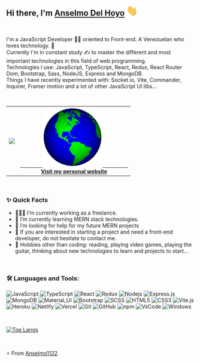 
<h2> 
  Hi there, I'm <a href="https://github.com/Anselmo1122">Anselmo Del Hoyo</a> 
  <img src="https://raw.githubusercontent.com/ABSphreak/ABSphreak/master/gifs/Hi.gif" width="30px"><br/>
</h2>

<br/>

<p>
I'm a JavaScript Developer 👨‍💻 oriented to Front-end. A Venezuelan who loves technology. 🚀
<br/>
Currently I'm in constant study ✍ to master the different and most important technologies in this field of web programming.
<br/>  
Technologies I use: JavaScript, TypeScript, React, Redux, React Router Dom, Bootstrap, Sass, NodeJS, Express and MongoDB.
<br/>
Things I have recently experimented with: Socket.io, Vite, Commander, Inquirer, Framer motion and a lot of other JavaScript UI libs...
</p>
  
<br/>

<table width="100%"  border="0" cellpadding="0" cellspacing="0">
  <tr>
    <td align="center">
      <img align="left" src="https://github-readme-stats.vercel.app/api?username=Anselmo1122&show_icons=true&theme=radical" />
    </td>
    <td align="center">
      <a href="https://anselmo-del-hoyo.netlify.app">
        <span>&nbsp;&nbsp;&nbsp;&nbsp;&nbsp;&nbsp;&nbsp;</span>
        <span>&nbsp;&nbsp;&nbsp;&nbsp;&nbsp;&nbsp;&nbsp;</span>
        <img src="https://github.com/benyou1969/benyou1969/blob/master/globe.gif?raw=true" />
        <span>&nbsp;&nbsp;&nbsp;&nbsp;&nbsp;&nbsp;&nbsp;&nbsp;</span>
        <span>&nbsp;&nbsp;&nbsp;&nbsp;&nbsp;&nbsp;&nbsp;&nbsp;</span>
        <br>
        <strong>Visit my personal website </strong>
    </td>
  </tr>
</table>

<br/>

### ✨ Quick Facts

- 👨🏽‍💻 I’m currently working as a freelance. 
- 🌱 I’m currently learning MERN stack technologies.
- 🤔 I’m looking for help for my future MERN projects
- 💬 If you are interested in starting a project and need a front-end developer, do not hesitate to contact me.
- 🎿 Hobbies other than coding: reading, playing video games, playing the guitar, thinking about new technologies to learn and projects to start...

<br/>

### 🛠️ Languages and Tools:

![JavaScript](https://img.shields.io/badge/-JavaScript-black?style=flat-square&logo=javascript)
![TypeScript](https://img.shields.io/badge/-TypeScript-black?style=flat-square&logo=typescript)
![React](https://img.shields.io/badge/-React-black?style=flat-square&logo=react)
![Redux](https://img.shields.io/badge/-Redux-black?style=flat-square&logo=Redux)
![Nodejs](https://img.shields.io/badge/-Nodejs-black?style=flat-square&logo=Node.js)
![Express.js](https://img.shields.io/badge/-Express-black?style=flat-square&logo=expressjs)
![MongoDB](https://img.shields.io/badge/-MongoDB-black?style=flat-square&logo=mongodb)
![Material_UI](https://img.shields.io/badge/-Material_UI-black?style=flat-square&logo=material-ui)
![Bootstrap](https://img.shields.io/badge/-Bootstrap-black?style=flat-square&logo=bootstrap)
![SCSS](https://img.shields.io/badge/-SCSS-black?style=flat-square&logo=SASS)
![HTML5](https://img.shields.io/badge/-HTML5-black?style=flat-square&logo=html5&logoColor=white)
![CSS3](https://img.shields.io/badge/-CSS3-black?style=flat-square&logo=css3)
![Vite.js](https://img.shields.io/badge/-Vite-black?style=flat-square&logo=vite)
![Heroku](https://img.shields.io/badge/-Heroku-black?style=flat-square&logo=heroku)
![Netlify](https://img.shields.io/badge/-Netlify-black?style=flat-square&logo=netlify)
![Vercel](https://img.shields.io/badge/-Vercel-black?style=flat-square&logo=vercel)
![Git](https://img.shields.io/badge/-Git-black?style=flat-square&logo=git)
![GitHub](https://img.shields.io/badge/-GitHub-black?style=flat-square&logo=github)
![npm](https://img.shields.io/badge/-npm-black?style=flat-square&logo=npm)
![VsCode](https://img.shields.io/badge/-VsCode-black?style=flat-square&logo=visualstudiocode)
![Windows](https://img.shields.io/badge/-Windows-black?style=flat-square&logo=windows)

<br/>

[![Top Langs](https://github-readme-stats.vercel.app/api/top-langs/?username=Anselmo1122&langs_count=4&show_icons=true&theme=radical)](https://github.com/Anselmo1122/github-readme-stats)

<br/>

⭐️ From [Anselmo1122](https://github.com/Anselmo1122)


<!---
AnselmoDelHoyo/AnselmoDelHoyo is a ✨ special ✨ repository because its `README.md` (this file) appears on your GitHub profile.
You can click the Preview link to take a look at your changes.
--->
